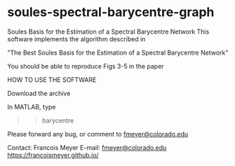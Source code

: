 # soules-spectral-barycentre-graph
Soules Basis for the Estimation of a Spectral Barycentre Network
This software implements the algorithm described in

"The Best Soules Basis for the Estimation of a Spectral Barycentre Network"

You should be able to reproduce Figs 3-5 in the paper

HOW TO USE THE SOFTWARE

Download the archive

In MATLAB, type

>> barycentre


Please forward any bug, or comment to fmeyer@colorado.edu

Contact:
Francois Meyer
E-mail: fmeyer@colorado.edu
https://francoismeyer.github.io/
